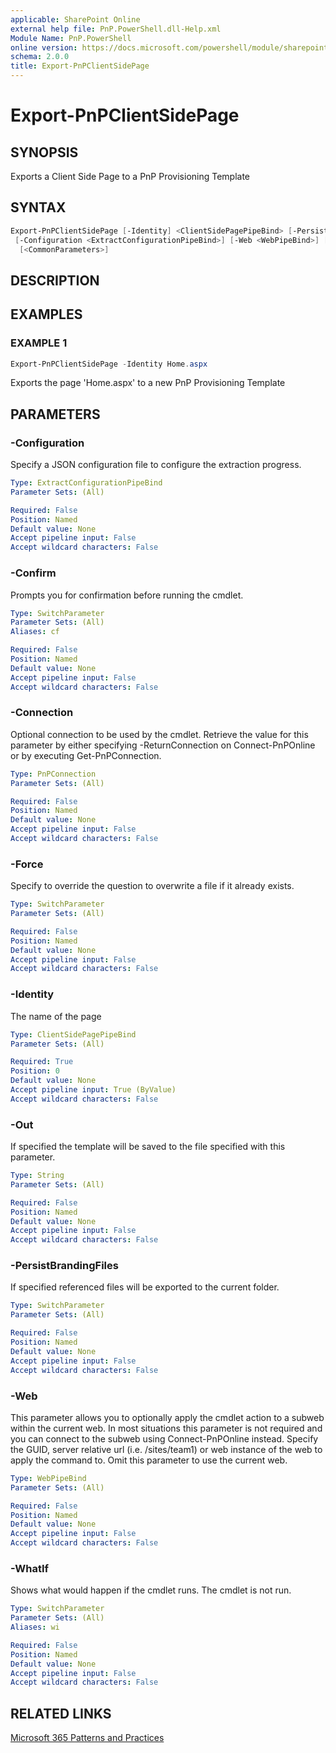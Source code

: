 ```yaml
---
applicable: SharePoint Online
external help file: PnP.PowerShell.dll-Help.xml
Module Name: PnP.PowerShell
online version: https://docs.microsoft.com/powershell/module/sharepoint-pnp/export-pnpclientsidepage
schema: 2.0.0
title: Export-PnPClientSidePage
---
```


# Export-PnPClientSidePage

## SYNOPSIS
Exports a Client Side Page to a PnP Provisioning Template

## SYNTAX

```powershell
Export-PnPClientSidePage [-Identity] <ClientSidePagePipeBind> [-PersistBrandingFiles] [-Out <String>] [-Force]
 [-Configuration <ExtractConfigurationPipeBind>] [-Web <WebPipeBind>] [-Connection <PnPConnection>] 
  [<CommonParameters>]
```

## DESCRIPTION

## EXAMPLES

### EXAMPLE 1
```powershell
Export-PnPClientSidePage -Identity Home.aspx
```

Exports the page 'Home.aspx' to a new PnP Provisioning Template

## PARAMETERS

### -Configuration
Specify a JSON configuration file to configure the extraction progress.

```yaml
Type: ExtractConfigurationPipeBind
Parameter Sets: (All)

Required: False
Position: Named
Default value: None
Accept pipeline input: False
Accept wildcard characters: False
```

### -Confirm
Prompts you for confirmation before running the cmdlet.

```yaml
Type: SwitchParameter
Parameter Sets: (All)
Aliases: cf

Required: False
Position: Named
Default value: None
Accept pipeline input: False
Accept wildcard characters: False
```

### -Connection
Optional connection to be used by the cmdlet. Retrieve the value for this parameter by either specifying -ReturnConnection on Connect-PnPOnline or by executing Get-PnPConnection.

```yaml
Type: PnPConnection
Parameter Sets: (All)

Required: False
Position: Named
Default value: None
Accept pipeline input: False
Accept wildcard characters: False
```

### -Force
Specify to override the question to overwrite a file if it already exists.

```yaml
Type: SwitchParameter
Parameter Sets: (All)

Required: False
Position: Named
Default value: None
Accept pipeline input: False
Accept wildcard characters: False
```

### -Identity
The name of the page

```yaml
Type: ClientSidePagePipeBind
Parameter Sets: (All)

Required: True
Position: 0
Default value: None
Accept pipeline input: True (ByValue)
Accept wildcard characters: False
```

### -Out
If specified the template will be saved to the file specified with this parameter.

```yaml
Type: String
Parameter Sets: (All)

Required: False
Position: Named
Default value: None
Accept pipeline input: False
Accept wildcard characters: False
```

### -PersistBrandingFiles
If specified referenced files will be exported to the current folder.

```yaml
Type: SwitchParameter
Parameter Sets: (All)

Required: False
Position: Named
Default value: None
Accept pipeline input: False
Accept wildcard characters: False
```

### -Web
This parameter allows you to optionally apply the cmdlet action to a subweb within the current web. In most situations this parameter is not required and you can connect to the subweb using Connect-PnPOnline instead. Specify the GUID, server relative url (i.e. /sites/team1) or web instance of the web to apply the command to. Omit this parameter to use the current web.

```yaml
Type: WebPipeBind
Parameter Sets: (All)

Required: False
Position: Named
Default value: None
Accept pipeline input: False
Accept wildcard characters: False
```

### -WhatIf
Shows what would happen if the cmdlet runs. The cmdlet is not run.

```yaml
Type: SwitchParameter
Parameter Sets: (All)
Aliases: wi

Required: False
Position: Named
Default value: None
Accept pipeline input: False
Accept wildcard characters: False
```

## RELATED LINKS

[Microsoft 365 Patterns and Practices](https://aka.ms/m365pnp)
